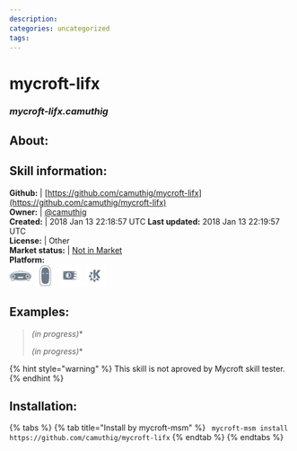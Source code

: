 ```yaml
--- 
description: 
categories: uncategorized   
tags:   
---
```


# mycroft-lifx  
### _mycroft-lifx.camuthig_  
## About:  


## Skill information:  
**Github:** | [https://github.com/camuthig/mycroft-lifx](https://github.com/camuthig/mycroft-lifx)  
**Owner:** | [@camuthig](https://github.com/camuthig)  
**Created:** | 2018 Jan 13 22:18:57 UTC  **Last updated:** 2018 Jan 13 22:19:57 UTC  
**License:** | Other  
**Market status:** | [Not in Market](https://market.mycroft.ai/skill/)  
**Platform:**  
 ![](../.gitbook/assets/mark-1-icon.png)  ![](../.gitbook/assets/mark-2-icon.png)  ![](../.gitbook/assets/picroft-icon.png)  ![](../.gitbook/assets/kde.png)   
## Examples:  
> *(in progress)**  
>   
> *(in progress)**  
>   
  
{% hint style="warning" %}
This skill is not aproved by Mycroft skill tester.
{% endhint %}
    
## Installation:  
{% tabs %}
{% tab title="Install by mycroft-msm" %}
``` mycroft-msm install https://github.com/camuthig/mycroft-lifx```
{% endtab %}
  {% endtabs %}
  